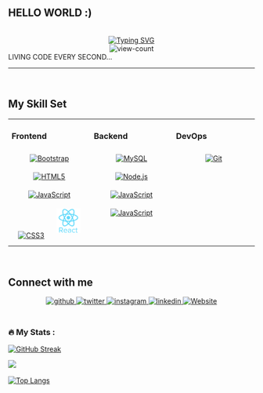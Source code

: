 <h2 >HELLO WORLD :)</h2>
<br>

<div align="center">
    <a href="https://git.io/typing-svg"><img src="https://readme-typing-svg.herokuapp.com?font=Fira+Code&weight=600&size=50&duration=5006&pause=1000&width=900&height=87&lines=Hey+%F0%9F%96%90%EF%B8%8F%2C+this+is+Shubham+Pal+%3A%5D;A+fuLL+Stack+Developer." alt="Typing SVG" /></a>
</div>

<div align="center">
    <img src="https://komarev.com/ghpvc/?username=beincharacter&style=flat-square&color=blue" alt="view-count"/>
 </div


<h1> LIVING CODE EVERY SECOND...</h1>


<hr>  
<br/>  


## My Skill Set  
<table><tr><td valign="top" width="33%">

### Frontend  
<div align="center">  
<a href="https://getbootstrap.com/docs/3.4/javascript/" target="_blank"><img style="margin: 10px" src="https://profilinator.rishav.dev/skills-assets/bootstrap-plain.svg" alt="Bootstrap" height="50" /></a>  
<a href="https://en.wikipedia.org/wiki/HTML5" target="_blank"><img style="margin: 10px" src="https://profilinator.rishav.dev/skills-assets/html5-original-wordmark.svg" alt="HTML5" height="50" /></a>  
<a href="https://www.javascript.com/" target="_blank"><img style="margin: 10px" src="https://profilinator.rishav.dev/skills-assets/javascript-original.svg" alt="JavaScript" height="50" /></a>  
<a href="https://www.w3schools.com/css/" target="_blank"><img style="margin: 10px" src="https://profilinator.rishav.dev/skills-assets/css3-original-wordmark.svg" alt="CSS3" height="50" /></a>  
<a href="https://www.w3schools.com/css/" target="_blank"><img style="margin: 10px" src="https://github.com/devicons/devicon/blob/master/icons/react/react-original-wordmark.svg" alt="CSS3" height="50" /></a>  
</div>

</td><td valign="top" width="33%">



### Backend  
<div align="center">  
<a href="https://www.mysql.com/" target="_blank"><img style="margin: 10px" src="https://profilinator.rishav.dev/skills-assets/mysql-original-wordmark.svg" alt="MySQL" height="50" /></a>  
<a href="https://nodejs.org/" target="_blank"><img style="margin: 10px" src="https://profilinator.rishav.dev/skills-assets/nodejs-original-wordmark.svg" alt="Node.js" height="50" /></a>  
<a href="https://www.javascript.com/" target="_blank"><img style="margin: 10px" src="https://profilinator.rishav.dev/skills-assets/javascript-original.svg" alt="JavaScript" height="50" /></a> 
<a href="https://www.mongodb.com/" target="_blank"><img style="margin: 10px" src="https://upload.wikimedia.org/wikipedia/commons/thumb/9/93/MongoDB_Logo.svg/2560px-MongoDB_Logo.svg.png" alt="JavaScript" height="50" /></a>  
</div>

</td><td valign="top" width="33%">



### DevOps  
<div align="center"> 
<a href="https://github.com/" target="_blank"><img style="margin: 10px" src="https://profilinator.rishav.dev/skills-assets/git-scm-icon.svg" alt="Git" height="50" /></a>

</td></tr></table>  

<br/>  


## Connect with me  
<div align="center">
<a href="https://github.com/beincharacter" target="_blank">
<img src=https://img.shields.io/badge/github-%2324292e.svg?&style=for-the-badge&logo=github&logoColor=white alt=github style="margin-bottom: 5px;" />
</a>
<a href="https://twitter.com/beincharacter" target="_blank">
<img src=https://img.shields.io/badge/twitter-%2300acee.svg?&style=for-the-badge&logo=twitter&logoColor=white alt=twitter style="margin-bottom: 5px;" />
</a>
<a href="https://instagram.com/beincharacter" target="_blank">
<img src=https://img.shields.io/badge/instagram-%23000000.svg?&style=for-the-badge&logo=instagram&logoColor=white alt=instagram style="margin-bottom: 5px;" />
</a>
<a href="https://linkedin.com/in/pal-shubham" target="_blank">
<img src=https://img.shields.io/badge/linkedin-%231E77B5.svg?&style=for-the-badge&logo=linkedin&logoColor=white alt=linkedin style="margin-bottom: 5px;" />
</a>  
 
    
 <a href="https://shubham-pal.onrender.com/" target="_blank">
 <img alt="Website" src="https://img.shields.io/website?down_message=under%20construction&style=for-the-badge&up_message=click%20here&url=https%3A%2F%2Fshubham-pal.onrender.com%2F">
</a>  
 
</div>  
  

<br/>  


### :fire: My Stats :

[![GitHub Streak](http://github-readme-streak-stats.herokuapp.com?user=beincharacter&theme=dark&background=000000)](https://git.io/streak-stats)

![](https://leetcard.jacoblin.cool/beincharacter?ext=heatmap)

[![Top Langs](https://github-readme-stats.vercel.app/api/top-langs/?username=beincharacter&layout=compact&theme=vision-friendly-dark)](https://github.com/anuraghazra/github-readme-stats)
